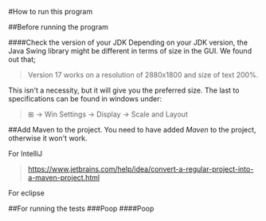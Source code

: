 #How to run this program



##Before running the program

####Check the version of your JDK
Depending on your JDK version, the Java Swing library might
be different in terms of size in the GUI. We found out that;


> Version 17 works on a resolution of 2880x1800 and size of text 200%. 

This isn't a necessity, but it will give you the preferred size. 
The last to specifications can be found in windows under:
> ⊞ &#8594; Win Settings &#8594; Display &#8594; Scale and Layout

##Add Maven to the project.
You need to have added _Maven_ to the project, otherwise
it won't work.

For IntelliJ
> https://www.jetbrains.com/help/idea/convert-a-regular-project-into-a-maven-project.html

For eclipse 
> 

##For running the tests
###Poop
####Poop